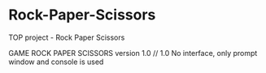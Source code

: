 # Rock-Paper-Scissors
TOP project - Rock Paper Scissors 

GAME ROCK PAPER SCISSORS version 1.0 
// 1.0 No interface, only prompt window and console is used 

